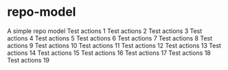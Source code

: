 # repo-model

A simple repo model
Test actions 1
Test actions 2
Test actions 3
Test actions 4
Test actions 5
Test actions 6
Test actions 7
Test actions 8
Test actions 9
Test actions 10
Test actions 11
Test actions 12
Test actions 13
Test actions 14
Test actions 15
Test actions 16
Test actions 17
Test actions 18
Test actions 19
